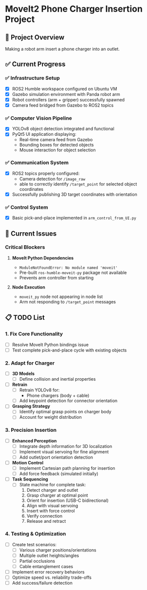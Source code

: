 # MoveIt2 Phone Charger Insertion Project

## 🎯 Project Overview

Making a robot arm insert a phone charger into an outlet.

## ✅ Current Progress

### ✅ Infrastructure Setup
- [x] ROS2 Humble workspace configured on Ubuntu VM
- [x] Gazebo simulation environment with Panda robot arm
- [x] Robot controllers (arm + gripper) successfully spawned
- [x] Camera feed bridged from Gazebo to ROS2 topics

### ✅ Computer Vision Pipeline
- [x] YOLOv8 object detection integrated and functional
- [x] PyQt5 UI application displaying:
  - Real-time camera feed from Gazebo
  - Bounding boxes for detected objects
  - Mouse interaction for object selection

### ✅ Communication System
- [x] ROS2 topics properly configured:
  - Camera detection for `/image_raw`
  - able to correctly identify `/target_point` for selected object coordinates
- [x] Successfully publishing 3D target coordinates with orientation

### ✅ Control System
- [x] Basic pick-and-place implemented in `arm_control_from_UI.py`

## 🚧 Current Issues

### Critical Blockers
1. **MoveIt Python Dependencies**
   - `ModuleNotFoundError: No module named 'moveit'`
   - Pre-built `ros-humble-moveit-py` package not available
   - Prevents arm controller from starting

2. **Node Execution**
   - `moveit_py` node not appearing in node list
   - Arm not responding to `/target_point` messages

## 📋 TODO List

### 1. Fix Core Functionality
- [ ] Resolve MoveIt Python bindings issue
- [ ] Test complete pick-and-place cycle with existing objects

### 2. Adapt for Charger
- [ ] **3D Models**
  - [ ] Define collision and inertial properties

- [ ] **Retrain**
  - [ ] Retrain YOLOv8 for:
    - Phone chargers (body + cable)
  - [ ] Add keypoint detection for connector orientation

- [ ] **Grasping Strategy**
  - [ ] Identify optimal grasp points on charger body
  - [ ] Account for weight distribution

### 3. Precision Insertion
- [ ] **Enhanced Perception**
  - [ ] Integrate depth information for 3D localization
  - [ ] Implement visual servoing for fine alignment
  - [ ] Add outlet/port orientation detection

- [ ] **Motion Control**
  - [ ] Implement Cartesian path planning for insertion
  - [ ] Add force feedback (simulated initially)

- [ ] **Task Sequencing**
  - [ ] State machine for complete task:
    1. Detect charger and outlet
    2. Grasp charger at optimal point
    3. Orient for insertion (USB-C bidirectional)
    4. Align with visual servoing
    5. Insert with force control
    6. Verify connection
    7. Release and retract

### 4. Testing & Optimization
- [ ] Create test scenarios:
  - [ ] Various charger positions/orientations
  - [ ] Multiple outlet heights/angles
  - [ ] Partial occlusions
  - [ ] Cable entanglement cases
- [ ] Implement error recovery behaviors
- [ ] Optimize speed vs. reliability trade-offs
- [ ] Add success/failure detection
